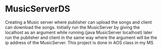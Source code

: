 # MusicServerDS
Creating a Music server where publisher can upload the songs and client can download the songs.
Initially run the MusicServer by giving the localhost as an argument while running.(java MusicServer localhost)
later run the publisher and client in the same way where the argument will be the ip address of the MusicServer.
This project is done in AOS class in my MS
